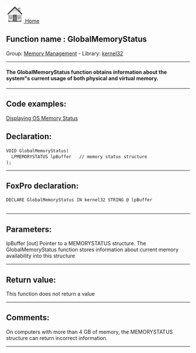 [<img src="../../images/home.png"> Home ](https://github.com/VFPX/Win32API)  

## Function name : GlobalMemoryStatus
Group: [Memory Management](../../functions_group.md#Memory_Management)  -  Library: [kernel32](../../libraries.md#kernel32)  
***  


#### The GlobalMemoryStatus function obtains information about the system"s current usage of both physical and virtual memory.

***  


## Code examples:
[Displaying OS Memory Status](../../samples/sample_020.md)  

## Declaration:
```foxpro  
VOID GlobalMemoryStatus(
  LPMEMORYSTATUS lpBuffer   // memory status structure
);  
```  
***  


## FoxPro declaration:
```foxpro  
DECLARE GlobalMemoryStatus IN kernel32 STRING @ lpBuffer
  
```  
***  


## Parameters:
lpBuffer 
[out] Pointer to a MEMORYSTATUS structure. The GlobalMemoryStatus function stores information about current memory availability into this structure  
***  


## Return value:
This function does not return a value  
***  


## Comments:
On computers with more than 4 GB of memory, the MEMORYSTATUS structure can return incorrect information.  
  
***  

